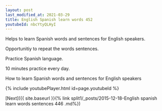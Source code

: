 ```yaml
---
layout: post
last_modified_at: 2021-03-29
title: English Spanish learn words 452 
youtubeId: nbcYtyQLHyI
---
```

 
 
Helps to learn Spanish words and sentences for English speakers.

Opportunitiy to repeat the words sentences. 

Practice Spanish language. 
 
10 minutes practice every day. 
 
How to learn Spanish words and sentences for English speakers 
 
{% include youtubePlayer.html id=page.youtubeId %}
 
 
[Next]({{ site.baseurl }}{% link  split1/_posts/2015-12-18-English spanish learn words sentences 446 .md%})
 
